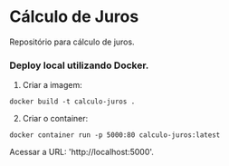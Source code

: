 # Cálculo de Juros
Repositório para cálculo de juros.

### Deploy local utilizando Docker.

1. Criar a imagem: 
```
docker build -t calculo-juros .
```
2. Criar o container:
```
docker container run -p 5000:80 calculo-juros:latest
```
Acessar a URL: 'http://localhost:5000'.




